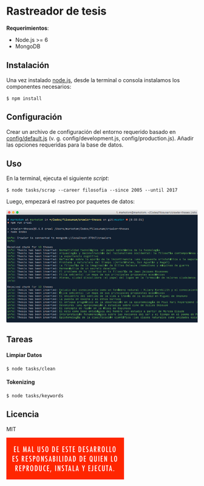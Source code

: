 Rastreador de tesis
===================

**Requerimientos**:

* Node.js >= 6
* MongoDB

## Instalación

Una vez instalado [node.js](https://nodejs.org/en/), desde la terminal o consola instalamos los componentes necesarios:

```
$ npm install
```

## Configuración

Crear un archivo de configuración del entorno requerido basado en [config/default.js](./config/default.js) (v. g. config/development.js, config/production.js). Añadir las opciones requeridas para la base de datos.

## Uso

En la terminal, ejecuta el siguiente *script*:

```
$ node tasks/scrap --career filosofia --since 2005 --until 2017
```

Luego, empezará el rastreo por paquetes de datos:

![Sample](./sample.png)

## Tareas

#### Limpiar Datos

```
$ node tasks/clean
```

#### Tokenizing

```
$ node tasks/keywords
```

## Licencia

MIT



![Advertencia](./warning.png)
